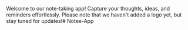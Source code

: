 Welcome to our note-taking app! Capture your thoughts, ideas, and reminders effortlessly. Please note that we haven't added a logo yet, but stay tuned for updates!# Notee-App
